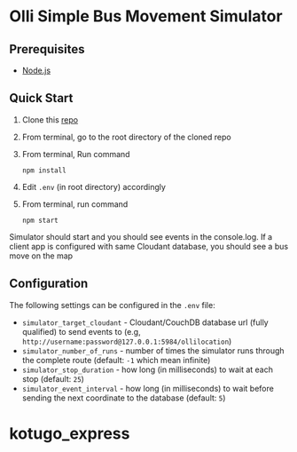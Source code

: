 # Olli Simple Bus Movement Simulator

## Prerequisites

* [Node.js](https://nodejs.org/en/download/)

## Quick Start

1. Clone this [repo](https://github.com/ibm-watson-data-lab/olli-simple-sim)
1. From terminal, go to the root directory of the cloned repo
1. From terminal, Run command

    `npm install`

1. Edit `.env` (in root directory) accordingly
1. From terminal,  run command

    `npm start`

Simulator should start and you should see events in the console.log. If a client app is configured with same Cloudant database, you should see a bus move on the map

## Configuration

The following settings can be configured in the `.env` file:

* `simulator_target_cloudant` -  Cloudant/CouchDB database url (fully qualified) to send events to (e.g, `http://username:password@127.0.0.1:5984/ollilocation`)
* `simulator_number_of_runs` - number of times the simulator runs through the complete route (default: `-1` which mean infinite)
* `simulator_stop_duration` - how long (in milliseconds) to wait at each stop (default: `25`)
* `simulator_event_interval` - how long (in milliseconds) to wait before sending the next coordinate to the database (default: `5`)
# kotugo_express
